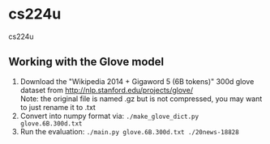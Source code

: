 # cs224u
cs224u

## Working with the Glove model

1. Download the "Wikipedia 2014 + Gigaword 5 (6B tokens)" 300d glove dataset from http://nlp.stanford.edu/projects/glove/  
   Note: the original file is named .gz but is not compressed, you may want to just rename it to .txt
2. Convert into numpy format via: `./make_glove_dict.py glove.6B.300d.txt`
3. Run the evaluation: `./main.py glove.6B.300d.txt ./20news-18828`
